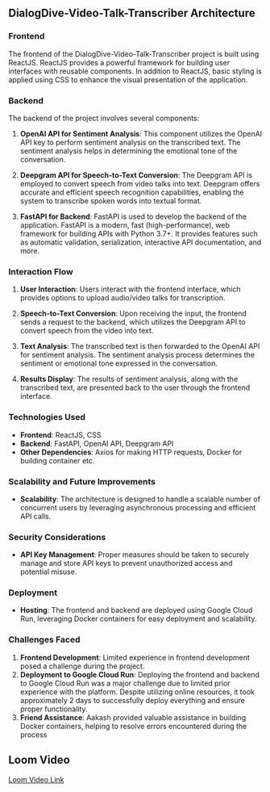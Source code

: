 ## DialogDive-Video-Talk-Transcriber Architecture

### Frontend
The frontend of the DialogDive-Video-Talk-Transcriber project is built using ReactJS. ReactJS provides a powerful framework for building user interfaces with reusable components. In addition to ReactJS, basic styling is applied using CSS to enhance the visual presentation of the application.

### Backend
The backend of the project involves several components:

1. **OpenAI API for Sentiment Analysis**: This component utilizes the OpenAI API key to perform sentiment analysis on the transcribed text. The sentiment analysis helps in determining the emotional tone of the conversation.

2. **Deepgram API for Speech-to-Text Conversion**: The Deepgram API is employed to convert speech from video talks into text. Deepgram offers accurate and efficient speech recognition capabilities, enabling the system to transcribe spoken words into textual format.

3. **FastAPI for Backend**: FastAPI is used to develop the backend of the application. FastAPI is a modern, fast (high-performance), web framework for building APIs with Python 3.7+. It provides features such as automatic validation, serialization, interactive API documentation, and more.

### Interaction Flow
1. **User Interaction**: Users interact with the frontend interface, which provides options to upload audio/video talks for transcription.

2. **Speech-to-Text Conversion**: Upon receiving the input, the frontend sends a request to the backend, which utilizes the Deepgram API to convert speech from the video into text.

3. **Text Analysis**: The transcribed text is then forwarded to the OpenAI API for sentiment analysis. The sentiment analysis process determines the sentiment or emotional tone expressed in the conversation.

4. **Results Display**: The results of sentiment analysis, along with the transcribed text, are presented back to the user through the frontend interface.

### Technologies Used
- **Frontend**: ReactJS, CSS
- **Backend**: FastAPI, OpenAI API, Deepgram API
- **Other Dependencies**: Axios for making HTTP requests, Docker for building container etc.

### Scalability and Future Improvements
- **Scalability**: The architecture is designed to handle a scalable number of concurrent users by leveraging asynchronous processing and efficient API calls.

### Security Considerations
- **API Key Management**: Proper measures should be taken to securely manage and store API keys to prevent unauthorized access and potential misuse.

### Deployment
- **Hosting**: The frontend and backend are deployed using Google Cloud Run, leveraging Docker containers for easy deployment and scalability.

### Challenges Faced
1. **Frontend Development**: Limited experience in frontend development posed a challenge during the project.
2. **Deployment to Google Cloud Run**: Deploying the frontend and backend to Google Cloud Run was a major challenge due to limited prior experience with the platform. Despite utilizing online resources, it took approximately 2 days to successfully deploy everything and ensure proper functionality.
3. **Friend Assistance**: Aakash provided valuable assistance in building Docker containers, helping to resolve errors encountered during the process

## Loom Video

[Loom Video Link](https://www.loom.com/share/c8f37be81f484a938dfbc297c684d238?sid=1fe4d0f3-530a-4fbc-938c-7c113b2f580a)


